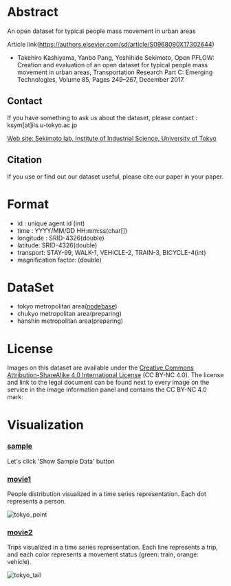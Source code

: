 # Abstract
An open dataset for typical people mass movement in urban areas

Article link(https://authors.elsevier.com/sd/article/S0968090X17302644)
+ Takehiro Kashiyama, Yanbo Pang, Yoshihide Sekimoto, Open PFLOW: Creation and evaluation of an open dataset for typical people mass movement in urban areas, Transportation Research Part C: Emerging Technologies, Volume 85, Pages 249–267, December 2017.

## Contact
If you have something to ask us about the dataset, please contact : ksym[at]iis.u-tokyo.ac.jp

[Web site: Sekimoto lab, Institute of Industrial Science, University of Tokyo](http://sekilab.iis.u-tokyo.ac.jp/staffs/)

## Citation
If you use or find out our dataset useful, please cite our paper in your paper.

# Format
+ id : unique agent id (int)
+ time : YYYY/MM/DD HH:mm:ss(char[])
+ longitude : SRID-4326(double)
+ latitude: SRID-4326(double)
+ transport: STAY-99, WALK-1, VEHICLE-2, TRAIN-3, BICYCLE-4(int)
+ magnification factor: (double)

# DataSet
+ tokyo metropolitan area([nodebase](https://share.cw503.net/owncloud/index.php/s/u9MttDfTiAPUDsJ "tokyo"))
+ chukyo metropolitan area(preparing)
+ hanshin metropolitan area(preparing)

# License
Images on this dataset are available under the [Creative Commons Attribution-ShareAlike 4.0 International License](http://creativecommons.org/licenses/by-nc/4.0/) (CC BY-NC 4.0). The license and link to the legal document can be found next to every image on the service in the image information panel and contains the CC BY-NC 4.0 mark:

# Visualization
### [sample](http://shiba.iis.u-tokyo.ac.jp/member/ueyama/mm/)
Let's click 'Show Sample Data' button

### [movie1](movie/tokyo_point.mp4 "movie1")
People distribution visualized in a time series representation. Each dot represents a person.

![tokyo_point](images/tokyo_point.png "tokyo_point")

### [movie2](movie/tokyo_tail.mp4 "movie2")
Trips visualized in a time series representation. Each line represents a trip, and each color represents a movement status (green: train, orange: vehicle). 

![tokyo_tail](images/tokyo_tail.png "tokyo_tail")


